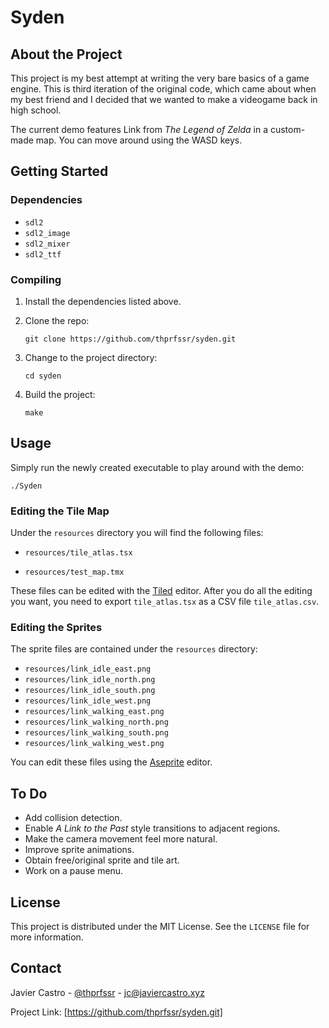 # Syden

## About the Project

This project is my best attempt at writing the very bare basics of a game
engine. This is third iteration of the original code, which came about when my
best friend and I decided that we wanted to make a videogame back in
high school.

The current demo features Link from _The Legend of Zelda_ in a custom-made map.
You can move around using the WASD keys.

## Getting Started

### Dependencies

* ```sdl2```
* ```sdl2_image```
* ```sdl2_mixer```
* ```sdl2_ttf```

### Compiling

1. Install the dependencies listed above.

2. Clone the repo:

	```git clone https://github.com/thprfssr/syden.git```

3. Change to the project directory:

	```cd syden```

4. Build the project:

	```make```

## Usage

Simply run the newly created executable to play around with the demo:

```./Syden```

### Editing the Tile Map

Under the ```resources``` directory you will find the following files:

* ```resources/tile_atlas.tsx```

* ```resources/test_map.tmx```

These files can be edited with the [Tiled](https://www.mapeditor.org/) editor.
After you do all the editing you want, you need to export ```tile_atlas.tsx```
as a CSV file ```tile_atlas.csv```.

### Editing the Sprites

The sprite files are contained under the ```resources``` directory:
* ```resources/link_idle_east.png```
* ```resources/link_idle_north.png```
* ```resources/link_idle_south.png```
* ```resources/link_idle_west.png```
* ```resources/link_walking_east.png```
* ```resources/link_walking_north.png```
* ```resources/link_walking_south.png```
* ```resources/link_walking_west.png```

You can edit these files using the [Aseprite](https://www.aseprite.org/)
editor.

## To Do

* Add collision detection.
* Enable _A Link to the Past_ style transitions to adjacent regions.
* Make the camera movement feel more natural.
* Improve sprite animations.
* Obtain free/original sprite and tile art.
* Work on a pause menu.

## License

This project is distributed under the MIT License. See the ```LICENSE``` file
for more information.

## Contact

Javier Castro - [@thprfssr](https://twitter.com/thprfssr) - <jc@javiercastro.xyz>

Project Link: [https://github.com/thprfssr/syden.git]
